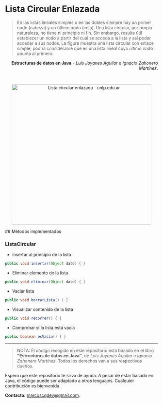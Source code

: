 # Lista Circular Enlazada

>En las listas lineales simples o en las dobles siempre hay un primer nodo (cabeza) y un último nodo (cola). Una lista circular, por propia naturaleza, no tiene ni principio ni fin. Sin embargo, resulta útil establecer un nodo a partir del cual se acceda a la lista y así poder acceder a sus nodos. La figura muestra una lista circular con enlace simple; podría considerarse que es una lista lineal cuyo último nodo apunta al primero.

<p align="right"><b>Estructuras de datos en Java</b> - <i>Luis Joyanes Aguilar</i> e <i>Ignacio Zahonero Martínez</i>.</p>

<br/>

<p align="center"><img src="http://blogs.unlp.edu.ar/programacion2/files/2012/08/LC.jpg" alt="Lista circular enlazada - unlp.edu.ar" width="460"/></p>
## Métodos implementados

### ListaCircular

- Insertar al principio de la lista
```java
public void insertar(Object dato) { }
```

- Eliminar elemento de la lista
```java
public void eliminar(Object dato) { }
```

- Vaciar lista
```java
public void borrarLista() { }
```

- Visualizar contenido de la lista
```java
public void recorrer() { }
```

- Comprobar si la lista está vacía
```java
public boolean esVacia() { }
```

---

> NOTA: El código recogido en este repositorio está basado en el libro **"Estructuras de datos en Java"**, de _Luis Joyanes Aguilar_ e _Ignacio Zahonero Martínez_. Todos los derechos van a sus respectivos dueños.

Espero que este repositorio te sirva de ayuda. A pesar de estar basado en Java, el código puede ser adaptado a otros lenguajes. Cualquier contribución es bienvenida.

**Contacto:** [marcoscgdev@gmail.com](mailto:marcoscgdev@gmail.com).